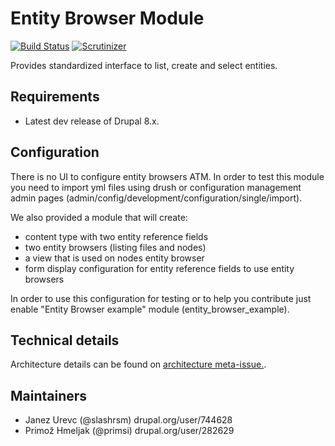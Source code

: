 # Entity Browser Module

[![Build Status](https://travis-ci.org/drupal-media/entity_browser.svg?branch=8.x-1.x)](https://travis-ci.org/drupal-media/entity_browser) [![Scrutinizer](https://img.shields.io/scrutinizer/g/drupal-media/entity_browser.svg)](https://scrutinizer-ci.com/g/drupal-media/entity_browser)

Provides standardized interface to list, create and select entities.

## Requirements

* Latest dev release of Drupal 8.x.

## Configuration

There is no UI to configure entity browsers ATM. In order to test this module 
you need to import yml files using drush or configuration management admin pages
(admin/config/development/configuration/single/import). 

We also provided a module that will create:
 - content type with two entity reference fields
 - two entity browsers (listing files and nodes)
 - a view that is used on nodes entity browser
 - form display configuration for entity reference fields to use entity browsers
 
In order to use this configuration for testing or to help you contribute just 
enable "Entity Browser example" module (entity_browser_example).

## Technical details

Architecture details can be found on [architecture meta-issue.](https://www.drupal.org/node/2289821).

## Maintainers
 - Janez Urevc (@slashrsm) drupal.org/user/744628
 - Primož Hmeljak (@primsi) drupal.org/user/282629
